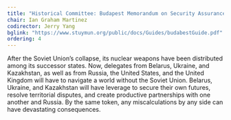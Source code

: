 ```yaml
---
title: "Historical Committee: Budapest Memorandum on Security Assurances (1994)"
chair: Ian Graham Martinez
codirector: Jerry Yang
bglink: "https://www.stuymun.org/public/docs/Guides/budabestGuide.pdf"
ordering: 4
---
```

After the Soviet Union’s collapse, its nuclear weapons have been distributed among its successor states. Now, delegates from Belarus, Ukraine, and Kazakhstan, as well as from Russia, the United States, and the United Kingdom will have to navigate a world without the Soviet Union. Belarus, Ukraine, and Kazakhstan will have leverage to secure their own futures, resolve territorial disputes, and create productive partnerships with one another and Russia. By the same token, any miscalculations by any side can have devastating consequences.
